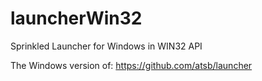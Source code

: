 # launcherWin32
Sprinkled Launcher for Windows in WIN32 API

The Windows version of: https://github.com/atsb/launcher

